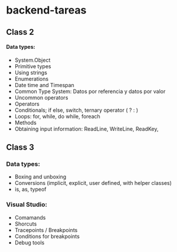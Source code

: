 # backend-tareas

## Class 2

#### Data types: 
- System.Object
- Primitive types
- Using strings
- Enumerations
- Date time and Timespan
- Common Type System: Datos por referencia y datos por valor 
- Uncommon operators
- Operators
- Conditionals; if else, switch, ternary operator ( ? : )
- Loops: for, while, do while, foreach
- Methods
- Obtaining input information: ReadLine, WriteLine, ReadKey, 


## Class 3

### Data types: 
- Boxing and unboxing
- Conversions (implicit, explicit, user defined, with helper classes)
- is, as, typeof

### Visual Studio: 
- Comamands
- Shorcuts
- Tracepoints / Breakpoints
- Conditions for breakpoints
- Debug tools

